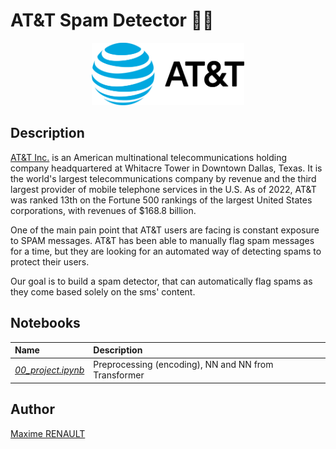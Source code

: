 # AT&T Spam Detector 🕵️‍♀️

<p align="center">
   <img src='./data/logo.png' height='100'>
</p>

## Description

[AT&T Inc.](https://www.att.com/) is an American multinational telecommunications holding company headquartered at Whitacre Tower in Downtown Dallas, Texas. It is the world's largest telecommunications company by revenue and the third largest provider of mobile telephone services in the U.S. As of 2022, AT&T was ranked 13th on the Fortune 500 rankings of the largest United States corporations, with revenues of $168.8 billion.

One of the main pain point that AT&T users are facing is constant exposure to SPAM messages. AT&T has been able to manually flag spam messages for a time, but they are looking for an automated way of detecting spams to protect their users.

Our goal is to build a spam detector, that can automatically flag spams as they come based solely on the sms' content.

## Notebooks

| Name | Description |
|:-|:-|
| <ins>_00_project.ipynb_</ins> | Preprocessing (encoding), NN and NN from Transformer |

## Author

[Maxime RENAULT](https://github.com/qxzjy)